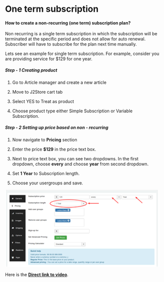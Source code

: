 # One term subscription

#### How to create a non-recurring (one term) subscription plan?

Non recurring is a single term subscription in which the subscription will be terminated at the specific period and does not allow for auto renewal. Subscriber will have to subscribe for the plan next time manually.

Lets see an example for single term subscription. For example, consider you are providing service for $129 for one year.

##### Step - 1 Creating product

1. Go to Article manager and create a new article

2. Move to J2Store cart tab

3. Select YES to Treat as product

4. Choose product type either Simple Subscription or Variable Subscription.

##### Step - 2 Setting up price based on non - recurring

1. Now navigate to **Pricing** section

2. Enter the price **$129** in the price text box.

3. Next to price text box, you can see two dropdowns. In the first dropdown, choose **every** and choose **year** from second dropdown.

4. Set **1 Year** to Subscription length.

5. Choose your usergroups and save.

![](./assets/images/non-recurring.png)

Here is the **[Direct link to video](https://www.j2store.org/support/video-tutorials/selling-one-time-subscriptions-with-manual-renewals.html)**.